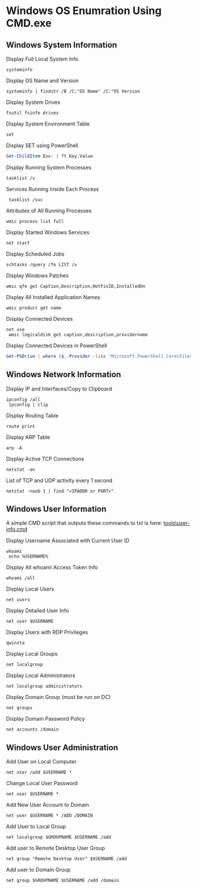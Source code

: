 # Windows OS Enumration Using CMD.exe

## Windows System Information

Display Full Local System Info
```CMD
systeminfo
```

Display OS Name and Version
```CMD
systeminfo | findstr /B /C:"OS Name" /C:"OS Version
```

Display System Drives
```CMD
fsutil fsinfo drives
```

Display System Environment Table
```CMD
set
```

Display SET using PowerShell
```PowerShell
Get-ChildItem Env: | ft Key,Value
```

Display Running System Processes
```CMD
tasklist /v
```

Services Running Inside Each Process
```CMD
 tasklist /svc
```

Attributes of All Running Processes
```CMD
wmic process list full
```

Display Started Windows Services
```CMD
net start
```

Display Scheduled Jobs
```CMD
schtasks /query /fo LIST /v
```

Display Windows Patches
```CMD
wmic qfe get Caption,Description,HotFixID,InstalledOn
```

Display All Installed Application Names
```CMD
wmic product get name
```

Display Connected Devices
```CMD
net use
 wmic logicaldisk get caption,description,providername
```

Display Connected Devices in PowerShell
```PowerShell
Get-PSDrive | where {$_.Provider -like "Microsoft.PowerShell.Core\FileSystem"}| ft Name,Root
```

## Windows Network Information

Display IP and Interfaces/Copy to Clipboard
```CMD
ipconfig /all
 ipconfig | clip
```

Display Routing Table
```CMD
route print
```

Display ARP Table
```CMD
arp -A
```

Display Active TCP Connections
```CMD
netstat -an
```

List of TCP and UDP activity every 1 second
```CMD
netstat -naob 1 | find "<IPADDR or PORT>"
```

## Windows User Information

A simple CMD script that outputs these commands to txt is here: [tools\user-info.cmd](/../tools/user-info.cmd)

Display Username Associated with Current User ID
```CMD
whoami
 echo %USERNAME%
```

Display All whoami Access Token Info
```CMD
whoami /all
```

Display Local Users
```CMD
net users
```

Display Detailed User Info
```CMD
net user $USERNAME
```

Display Users with RDP Privileges
```CMD
qwinsta
```

Display Local Groups
```CMD
net localgroup
```

Display Local Administrators
```CMD
net localgroup administrators
```

Display Domain Group (must be run on DC)
```CMD
net groups
```

Display Domain Password Policy
```CMD
net accounts /domain
```

## Windows User Administration

Add User on Local Computer 
```CMD
net user /add $USERNAME *
```

Change Local User Password
```CMD
net user $USERNAME *
```

Add New User Account to Domain
```CMD
net user $USERNAME * /ADD /DOMAIN
```

Add User to Local Group
```CMD
net localgroup $GROUPNAME $USERNAME /add
```

Add user to Remote Desktop User Group
```CMD
net group "Remote Desktop User" $USERNAME /add
```

Add user to Domain Group
```CMD
net group $GROUPNAME $USERNAME /add /domain
```